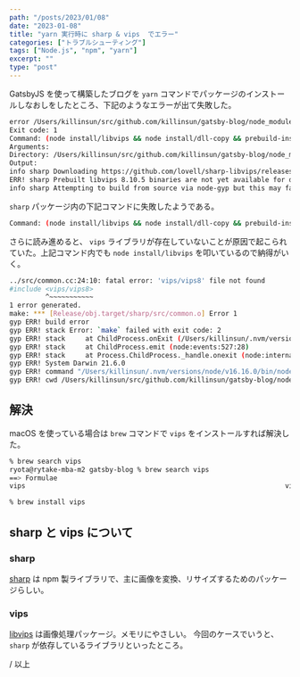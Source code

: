 ```yaml
---
path: "/posts/2023/01/08"
date: "2023-01-08"
title: "yarn 実行時に sharp & vips  でエラー"
categories: ["トラブルシューティング"]
tags: ["Node.js", "npm", "yarn"]
excerpt: ""
type: "post"
---
```


GatsbyJS を使って構築したブログを `yarn` コマンドでパッケージのインストールしなおしをしたところ、下記のようなエラーが出て失敗した。

```bash
error /Users/killinsun/src/github.com/killinsun/gatsby-blog/node_modules/sharp: Command failed.
Exit code: 1
Command: (node install/libvips && node install/dll-copy && prebuild-install) || (node-gyp rebuild && node install/dll-copy)
Arguments:
Directory: /Users/killinsun/src/github.com/killinsun/gatsby-blog/node_modules/sharp
Output:
info sharp Downloading https://github.com/lovell/sharp-libvips/releases/download/v8.10.5/libvips-8.10.5-darwin-arm64v8.tar.br
ERR! sharp Prebuilt libvips 8.10.5 binaries are not yet available for darwin-arm64v8
info sharp Attempting to build from source via node-gyp but this may fail due to the above error
```

`sharp` パッケージ内の下記コマンドに失敗したようである。

```bash
Command: (node install/libvips && node install/dll-copy && prebuild-install) || (node-gyp rebuild && node install/dll-copy)
```

さらに読み進めると、 `vips` ライブラリが存在していないことが原因で起こられていた。上記コマンド内でも `node install/libvips` を叩いているので納得がいく。

```bash
../src/common.cc:24:10: fatal error: 'vips/vips8' file not found
#include <vips/vips8>
         ^~~~~~~~~~~~
1 error generated.
make: *** [Release/obj.target/sharp/src/common.o] Error 1
gyp ERR! build error
gyp ERR! stack Error: `make` failed with exit code: 2
gyp ERR! stack     at ChildProcess.onExit (/Users/killinsun/.nvm/versions/node/v16.16.0/lib/node_modules/npm/node_modules/node-gyp/lib/build.js:194:23)
gyp ERR! stack     at ChildProcess.emit (node:events:527:28)
gyp ERR! stack     at Process.ChildProcess._handle.onexit (node:internal/child_process:291:12)
gyp ERR! System Darwin 21.6.0
gyp ERR! command "/Users/killinsun/.nvm/versions/node/v16.16.0/bin/node" "/Users/killinsun/.nvm/versions/node/v16.16.0/lib/node_modules/npm/node_modules/node-gyp/bin/node-gyp.js" "rebuild"
gyp ERR! cwd /Users/killinsun/src/github.com/killinsun/gatsby-blog/node_modules/sharp
```

## 解決

macOS を使っている場合は `brew` コマンドで `vips` をインストールすれば解決した。

```bash
% brew search vips
ryota@rytake-mba-m2 gatsby-blog % brew search vips
==> Formulae
vips                                                                 vip                                                                   vis

% brew install vips
```

## sharp と vips について

### sharp

[sharp](https://www.npmjs.com/package/sharp) は npm 製ライブラリで、主に画像を変換、リサイズするためのパッケージらしい。

### vips

[libvips](https://www.libvips.org) は画像処理パッケージ。メモリにやさしい。
今回のケースでいうと、`sharp` が依存しているライブラリといったところ。

/ 以上
